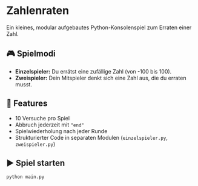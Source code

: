 # Zahlenraten

Ein kleines, modular aufgebautes Python-Konsolenspiel zum Erraten einer Zahl.

## 🎮 Spielmodi

- **Einzelspieler:** Du errätst eine zufällige Zahl (von -100 bis 100).
- **Zweispieler:** Dein Mitspieler denkt sich eine Zahl aus, die du erraten musst.

## 🧠 Features

- 10 Versuche pro Spiel
- Abbruch jederzeit mit `"end"`
- Spielwiederholung nach jeder Runde
- Strukturierter Code in separaten Modulen (`einzelspieler.py`, `zweispieler.py`)

## ▶️ Spiel starten

```bash
python main.py